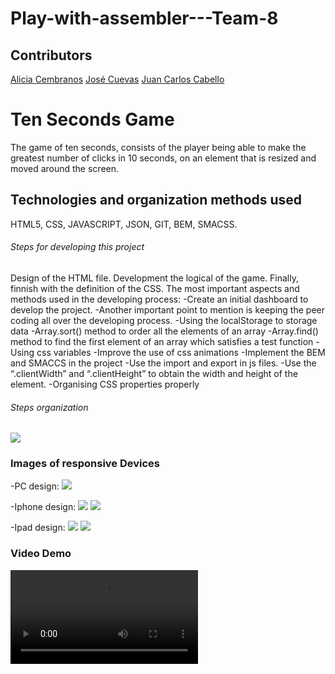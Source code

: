 # Play-with-assembler---Team-8

## Contributors

<a href="https://github.com/alicembranos">Alicia Cembranos</a>
<a href="https://github.com/jose-cuevas">José Cuevas</a>
<a href="https://github.com/JcarlosCabello1991">Juan Carlos Cabello</a>

# Ten Seconds Game
The game of ten seconds, consists of the player being able to make the greatest number of clicks in 10 seconds, on an element that is resized and moved around the screen.

## Technologies and organization methods used
HTML5, CSS, JAVASCRIPT, JSON, GIT, BEM, SMACSS.

###### Steps for developing this project
Design of the HTML file.
Development the logical of the game.
Finally, finnish with the definition of the CSS.
The most important aspects and methods used in the developing process:
-Create an initial dashboard to develop the project.
-Another  important point to mention is keeping the peer coding all over the developing process.
-Using the localStorage to storage data
-Array.sort() method to order all the elements of an array
-Array.find() method to find  the first element of an array which satisfies a test function
-Using css variables
-Improve the use of css animations
-Implement the BEM and SMACCS in the project
-Use the import and export in js files.
-Use the “.clientWidth” and “.clientHeight” to obtain the width and height of the element.
-Organising CSS properties properly

###### Steps organization
<img src ="./src/assets/images/Whiteboard.png">

### Images of responsive Devices

-PC design:
<img src ="./src/assets/images/pc10seconds.png">

-Iphone design:
<img src ="./src/assets/images/iphone.png">
<img src ="./src/assets/images/iphone1.png">

-Ipad design:
<img src ="./src/assets/images/ipad.png">
<img src ="./src/assets/images/ipad1.png">

### Video Demo

<video src=".src/assets/audio/demo.mp4">


